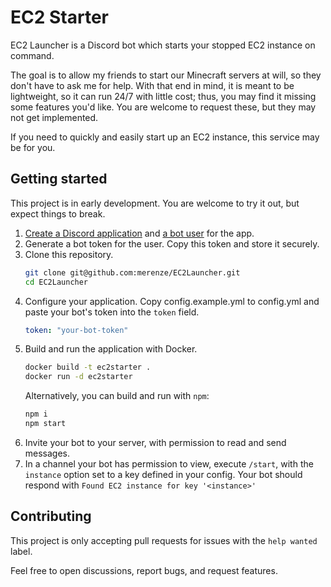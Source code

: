 # EC2 Starter

EC2 Launcher is a Discord bot which starts your stopped EC2 instance on command.

The goal is to allow my friends to start our Minecraft servers at will,
so they don't have to ask me for help.
With that end in mind, it is meant to be lightweight, so it can run 24/7 with little cost;
thus, you may find it missing some features you'd like.
You are welcome to request these, but they may not get implemented.

If you need to quickly and easily start up an EC2 instance, this service may be for you.

## Getting started

This project is in early development. You are welcome to try it out, but expect things to break.

1. [Create a Discord application](https://discord.com/developers/docs/getting-started#step-1-creating-an-app)
   and [a bot user](https://discord.com/developers/docs/getting-started#configuring-your-bot) for the app.
2. Generate a bot token for the user. Copy this token and store it securely.
3. Clone this repository.
   ```bash
   git clone git@github.com:merenze/EC2Launcher.git
   cd EC2Launcher
   ```
4. Configure your application. Copy config.example.yml to config.yml and paste your bot's token into the `token` field.
   ```yaml
   token: "your-bot-token"
   ```
5. Build and run the application with Docker.
   ```bash
   docker build -t ec2starter .
   docker run -d ec2starter
   ```
   Alternatively, you can build and run with `npm`:
   ```bash
   npm i
   npm start
   ```
6. Invite your bot to your server, with permission to read and send messages.
7. In a channel your bot has permission to view, execute `/start`,
   with the `instance` option set to a key defined in your config.
   Your bot should respond with `Found EC2 instance for key '<instance>'`


## Contributing

This project is only accepting pull requests for issues with the `help wanted` label.

Feel free to open discussions, report bugs, and request features.
